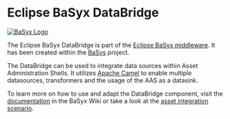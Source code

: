 # Eclipse BaSyx DataBridge
[![BaSyx Logo](https://www.eclipse.org/basyx/img/basyxlogo.png)](https://www.eclipse.org/basyx/)

The Eclipse BaSyx DataBridge is part of the [Eclipse BaSyx middleware](https://www.eclipse.org/basyx/). It has been created within the [BaSys](https://www.basys40.de/) project.

The DataBridge can be used to integrate data sources within Asset Administration Shells.
It utilizes [Apache Camel](https://camel.apache.org/) to enable multiple datasources, transformers and the usage of the AAS as a datasink.

To learn more on how to use and adapt the DataBridge component, visit the [documentation](https://wiki.eclipse.org/BaSyx_/_Documentation_/_Components_/_DataBridge) in the BaSyx Wiki or take a look at the [asset integration scenario](https://wiki.eclipse.org/BaSyx_/_Scenarios_/_Asset_Integration).
